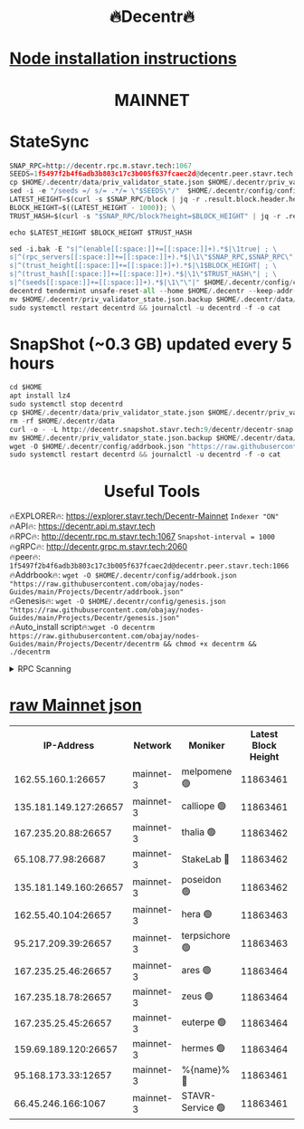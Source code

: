 <h1 align="center"> 🔥Decentr🔥</h1>

[Node installation instructions](https://github.com/obajay/nodes-Guides/tree/main/Projects/Decentr)
=
<h1 align="center"> MAINNET</h1>

# StateSync
```python
SNAP_RPC=http://decentr.rpc.m.stavr.tech:1067
SEEDS=1f5497f2b4f6adb3b803c17c3b005f637fcaec2d@decentr.peer.stavr.tech:1066
cp $HOME/.decentr/data/priv_validator_state.json $HOME/.decentr/priv_validator_state.json.backup
sed -i -e "/seeds =/ s/= .*/= \"$SEEDS\"/"  $HOME/.decentr/config/config.toml
LATEST_HEIGHT=$(curl -s $SNAP_RPC/block | jq -r .result.block.header.height); \
BLOCK_HEIGHT=$((LATEST_HEIGHT - 1000)); \
TRUST_HASH=$(curl -s "$SNAP_RPC/block?height=$BLOCK_HEIGHT" | jq -r .result.block_id.hash)

echo $LATEST_HEIGHT $BLOCK_HEIGHT $TRUST_HASH

sed -i.bak -E "s|^(enable[[:space:]]+=[[:space:]]+).*$|\1true| ; \
s|^(rpc_servers[[:space:]]+=[[:space:]]+).*$|\1\"$SNAP_RPC,$SNAP_RPC\"| ; \
s|^(trust_height[[:space:]]+=[[:space:]]+).*$|\1$BLOCK_HEIGHT| ; \
s|^(trust_hash[[:space:]]+=[[:space:]]+).*$|\1\"$TRUST_HASH\"| ; \
s|^(seeds[[:space:]]+=[[:space:]]+).*$|\1\"\"|" $HOME/.decentr/config/config.toml
decentrd tendermint unsafe-reset-all --home $HOME/.decentr --keep-addr-book
mv $HOME/.decentr/priv_validator_state.json.backup $HOME/.decentr/data/priv_validator_state.json
sudo systemctl restart decentrd && journalctl -u decentrd -f -o cat
```
# SnapShot (~0.3 GB) updated every 5 hours
```python
cd $HOME
apt install lz4
sudo systemctl stop decentrd
cp $HOME/.decentr/data/priv_validator_state.json $HOME/.decentr/priv_validator_state.json.backup
rm -rf $HOME/.decentr/data
curl -o - -L http://decentr.snapshot.stavr.tech:9/decentr/decentr-snap.tar.lz4 | lz4 -c -d - | tar -x -C $HOME/.decentr --strip-components 2
mv $HOME/.decentr/priv_validator_state.json.backup $HOME/.decentr/data/priv_validator_state.json
wget -O $HOME/.decentr/config/addrbook.json "https://raw.githubusercontent.com/obajay/nodes-Guides/main/Projects/Decentr/addrbook.json"
sudo systemctl restart decentrd && journalctl -u decentrd -f -o cat
```

 <h1 align="center"> Useful Tools</h1>

🔥EXPLORER🔥:     https://explorer.stavr.tech/Decentr-Mainnet        `Indexer "ON"` \
🔥API🔥:          https://decentr.api.m.stavr.tech \
🔥RPC🔥:          http://decentr.rpc.m.stavr.tech:1067              `Snapshot-interval = 1000` \
🔥gRPC🔥:         http://decentr.grpc.m.stavr.tech:2060 \
🔥peer🔥:         `1f5497f2b4f6adb3b803c17c3b005f637fcaec2d@decentr.peer.stavr.tech:1066` \
🔥Addrbook🔥:  `wget -O $HOME/.decentr/config/addrbook.json "https://raw.githubusercontent.com/obajay/nodes-Guides/main/Projects/Decentr/addrbook.json"` \
🔥Genesis🔥:  `wget -O $HOME/.decentr/config/genesis.json "https://raw.githubusercontent.com/obajay/nodes-Guides/main/Projects/Decentr/genesis.json"` \
🔥Auto_install script🔥:`wget -O decentrm https://raw.githubusercontent.com/obajay/nodes-Guides/main/Projects/Decentr/decentrm && chmod +x decentrm && ./decentrm`

<details>
<summary>RPC Scanning</summary>

<h2 align="center"> We scan nodes in real time every 4 hours. And we provide the final result of RPC endpoints.
We cannot influence the operation of these nodes in any way. </h2>


```python
If Voting Power is higher than 0 --> then the Node is a validator of the network and may be subject to attack and be a potential threat to the chain.
```
```python
We marked such validators with a red symbol
```

</details>

[raw Mainnet json](https://rpc-check.decentrm.stavr.tech/decentrm/rpc-decentrm-result.json)
=



<table><tr><th>IP-Address</th><th>Network</th><th>Moniker</th><th>Latest Block Height</th><th>Earliest Block Height</th><th>Catching Up</th><th>Tx Index</th><th>Voting Power</th><th>Scan Time</th></tr><tr><td>162.55.160.1:26657</td><td>mainnet-3</td><td>melpomene 🟢</td><td>11863461</td><td>1688950</td><td>False</td><td>on</td><td>0</td><td>2023-12-07T20:50:56.809641331UTC</td></tr><tr><td>135.181.149.127:26657</td><td>mainnet-3</td><td>calliope 🟢</td><td>11863461</td><td>1688950</td><td>False</td><td>on</td><td>0</td><td>2023-12-07T20:50:57.249729704UTC</td></tr><tr><td>167.235.20.88:26657</td><td>mainnet-3</td><td>thalia 🟢</td><td>11863462</td><td>1688950</td><td>False</td><td>on</td><td>0</td><td>2023-12-07T20:51:03.018208270UTC</td></tr><tr><td>65.108.77.98:26687</td><td>mainnet-3</td><td>StakeLab 🔴</td><td>11863462</td><td>1688950</td><td>False</td><td>on</td><td>5264187</td><td>2023-12-07T20:51:03.437919308UTC</td></tr><tr><td>135.181.149.160:26657</td><td>mainnet-3</td><td>poseidon 🟢</td><td>11863462</td><td>1688950</td><td>False</td><td>on</td><td>0</td><td>2023-12-07T20:51:06.076431024UTC</td></tr><tr><td>162.55.40.104:26657</td><td>mainnet-3</td><td>hera 🟢</td><td>11863463</td><td>1688950</td><td>False</td><td>on</td><td>0</td><td>2023-12-07T20:51:08.397990229UTC</td></tr><tr><td>95.217.209.39:26657</td><td>mainnet-3</td><td>terpsichore 🟢</td><td>11863463</td><td>1688950</td><td>False</td><td>on</td><td>0</td><td>2023-12-07T20:51:10.802721318UTC</td></tr><tr><td>167.235.25.46:26657</td><td>mainnet-3</td><td>ares 🟢</td><td>11863464</td><td>1688950</td><td>False</td><td>on</td><td>0</td><td>2023-12-07T20:51:15.301759613UTC</td></tr><tr><td>167.235.18.78:26657</td><td>mainnet-3</td><td>zeus 🟢</td><td>11863464</td><td>1688950</td><td>False</td><td>on</td><td>0</td><td>2023-12-07T20:51:15.570859298UTC</td></tr><tr><td>167.235.25.45:26657</td><td>mainnet-3</td><td>euterpe 🟢</td><td>11863464</td><td>1688950</td><td>False</td><td>on</td><td>0</td><td>2023-12-07T20:51:17.902668644UTC</td></tr><tr><td>159.69.189.120:26657</td><td>mainnet-3</td><td>hermes 🟢</td><td>11863464</td><td>1688950</td><td>False</td><td>on</td><td>0</td><td>2023-12-07T20:51:18.189485777UTC</td></tr><tr><td>95.168.173.33:12657</td><td>mainnet-3</td><td>%{name}% 🔴</td><td>11863461</td><td>8964001</td><td>False</td><td>on</td><td>4130859</td><td>2023-12-07T20:50:58.386898538UTC</td></tr><tr><td>66.45.246.166:1067</td><td>mainnet-3</td><td>STAVR-Service 🟢</td><td>11863461</td><td>11862001</td><td>False</td><td>on</td><td>0</td><td>2023-12-07T20:50:57.889182154UTC</td></tr></table>